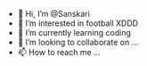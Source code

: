 - 👋 Hi, I’m @Sanskari
- 👀 I’m interested in football XDDD
- 🌱 I’m currently learning coding 
- 💞️ I’m looking to collaborate on ...
- 📫 How to reach me ...

<!---
Sanskari69/Sanskari69 is a ✨ special ✨ repository because its `README.md` (this file) appears on your GitHub profile.
You can click the Preview link to take a look at your changes.
--->
